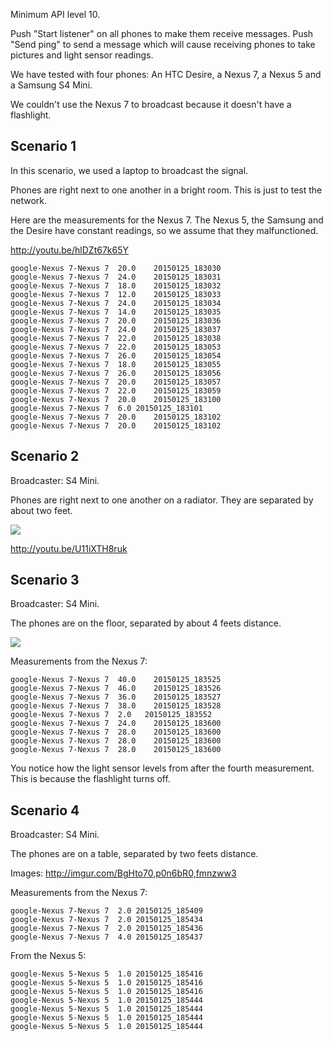 Minimum API level 10.

Push "Start listener" on all phones to make them receive messages.
Push "Send ping" to send a message which will cause receiving phones to take pictures and light sensor readings.

We have tested with four phones: An HTC Desire, a Nexus 7, a Nexus 5 and a Samsung S4 Mini.

We couldn't use the Nexus 7 to broadcast because it doesn't have a flashlight.

Scenario 1
---

In this scenario, we used a laptop to broadcast the signal.

Phones are right next to one another in a bright room. This is just to test the network.

Here are the measurements for the Nexus 7. The Nexus 5, the Samsung and the Desire have constant readings, so we assume that they malfunctioned.

http://youtu.be/hlDZt67k65Y

```
google-Nexus 7-Nexus 7	20.0	20150125_183030
google-Nexus 7-Nexus 7	24.0	20150125_183031
google-Nexus 7-Nexus 7	18.0	20150125_183032
google-Nexus 7-Nexus 7	12.0	20150125_183033
google-Nexus 7-Nexus 7	24.0	20150125_183034
google-Nexus 7-Nexus 7	14.0	20150125_183035
google-Nexus 7-Nexus 7	20.0	20150125_183036
google-Nexus 7-Nexus 7	24.0	20150125_183037
google-Nexus 7-Nexus 7	22.0	20150125_183038
google-Nexus 7-Nexus 7	22.0	20150125_183053
google-Nexus 7-Nexus 7	26.0	20150125_183054
google-Nexus 7-Nexus 7	18.0	20150125_183055
google-Nexus 7-Nexus 7	26.0	20150125_183056
google-Nexus 7-Nexus 7	20.0	20150125_183057
google-Nexus 7-Nexus 7	22.0	20150125_183059
google-Nexus 7-Nexus 7	20.0	20150125_183100
google-Nexus 7-Nexus 7	6.0	20150125_183101
google-Nexus 7-Nexus 7	20.0	20150125_183102
google-Nexus 7-Nexus 7	20.0	20150125_183102
```

Scenario 2
---

Broadcaster: S4 Mini.

Phones are right next to one another on a radiator. They are separated by about two feet.

![](http://i.imgur.com/c9wQt6O.jpg)

http://youtu.be/U11iXTH8ruk

Scenario 3
---

Broadcaster: S4 Mini.

The phones are on the floor, separated by about 4 feets distance.

![](http://i.imgur.com/KYNx284.jpg)

Measurements from the Nexus 7:

```
google-Nexus 7-Nexus 7	40.0	20150125_183525
google-Nexus 7-Nexus 7	46.0	20150125_183526
google-Nexus 7-Nexus 7	36.0	20150125_183527
google-Nexus 7-Nexus 7	38.0	20150125_183528
google-Nexus 7-Nexus 7	2.0   20150125_183552
google-Nexus 7-Nexus 7	24.0	20150125_183600
google-Nexus 7-Nexus 7	28.0	20150125_183600
google-Nexus 7-Nexus 7	28.0	20150125_183600
google-Nexus 7-Nexus 7	28.0	20150125_183600
```

You notice how the light sensor levels from after the fourth measurement. This is because the flashlight turns off.

Scenario 4
---

Broadcaster: S4 Mini.

The phones are on a table, separated by two feets distance.

Images: http://imgur.com/BgHto70,p0n6bR0,fmnzww3

Measurements from the Nexus 7:

```
google-Nexus 7-Nexus 7	2.0	20150125_185409
google-Nexus 7-Nexus 7	2.0	20150125_185434
google-Nexus 7-Nexus 7	2.0	20150125_185436
google-Nexus 7-Nexus 7	4.0	20150125_185437
```

From the Nexus 5:
```
google-Nexus 5-Nexus 5	1.0	20150125_185416
google-Nexus 5-Nexus 5	1.0	20150125_185416
google-Nexus 5-Nexus 5	1.0	20150125_185416
google-Nexus 5-Nexus 5	1.0	20150125_185444
google-Nexus 5-Nexus 5	1.0	20150125_185444
google-Nexus 5-Nexus 5	1.0	20150125_185444
google-Nexus 5-Nexus 5	1.0	20150125_185444
```
